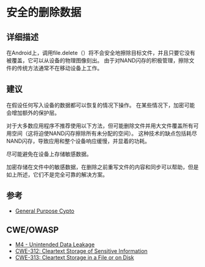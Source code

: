 # 安全的删除数据

## 详细描述 

在Android上，调用file.delete（）将不会安全地擦除目标文件，并且只要它没有被覆盖，它可以从设备的物理图像刻出。 由于对NAND闪存的积极管理，擦除文件的传统方法通常不在移动设备上工作。

## 建议

在假设任何写入设备的数据都可以恢复的情况下操作。 在某些情况下，加密可能会增加额外的保护层。

对于大多数应用程序不推荐使用以下方法，但可能删除文件并用大文件覆盖所有可用空间（这将迫使NAND闪存擦除所有未分配的空间）。 这种技术的缺点包括耗尽NAND闪存，导致应用和整个设备响应缓慢，并显着的功耗。

尽可能避免在设备上存储敏感数据。 

加密存储在文件中的敏感数据，在删除之前重写文件的内容和同步可以帮助，但是如上所述，它们不是完全可靠的解决方案。

## 参考 

 * [General Purpose Cypto](https://developer.apple.com/library/mac/documentation/security/conceptual/cryptoservices/GeneralPurposeCrypto/GeneralPurposeCrypto.html)
 
## CWE/OWASP

 * [M4 - Unintended Data Leakage](https://www.owasp.org/index.php/Mobile_Top_10_2014-M4)
 * [CWE-312: Cleartext Storage of Sensitive Information](http://cwe.mitre.org/data/definitions/312.html)
 * [CWE-313: Cleartext Storage in a File or on Disk](http://cwe.mitre.org/data/definitions/313.html)

